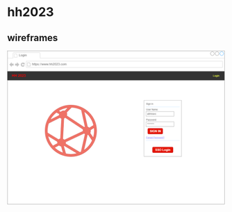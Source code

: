 # hh2023

## wireframes

![alt text](https://github.com/onlyabhinav/hh2023/blob/master/wireframes/HH-P1-Login.drawio.png)

